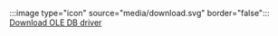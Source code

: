 :::image type="icon" source="media/download.svg" border="false"::: [Download OLE DB driver](../connect/oledb/download-oledb-driver-for-sql-server.md)